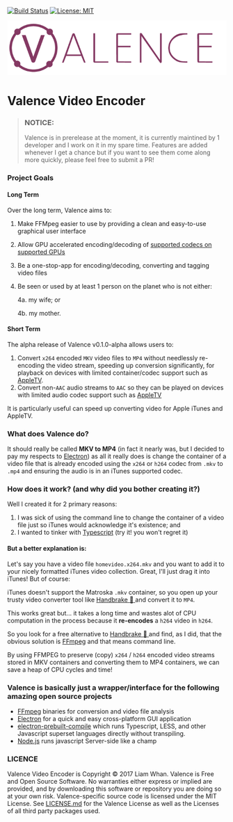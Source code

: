  [![Build Status](https://travis-ci.org/ValenceEncoder/Valence.svg?branch=master)](https://travis-ci.org/ValenceEncoder/Valence) [![License: MIT](https://img.shields.io/badge/License-MIT-green.svg)](https://opensource.org/licenses/MIT)

![Valence Video Encoder](./logo/banner-gh.png)
# Valence Video Encoder

> ### NOTICE: 
> Valence is in prerelease at the moment, it is currently maintined by 1 developer and I work on it in my spare time. Features are added whenever I get a chance but if you want to see them come along more quickly, please feel free to submit a PR!
### Project Goals
#### Long Term
Over the long term, Valence aims to:
1. Make FFMpeg easier to use by providing a clean and easy-to-use graphical user interface
2. Allow GPU accelerated encoding/decoding of [supported codecs on supported GPUs](https://trac.ffmpeg.org/wiki/HWAccelIntro)  
3. Be a one-stop-app for encoding/decoding, converting and tagging video files 
4. Be seen or used by at least 1 person on the planet who is not either:

   4a. my wife; or
   
   4b. my mother.

#### Short Term
The alpha release of Valence v0.1.0-alpha allows users to:
1. Convert `x264` encoded `MKV` video files to `MP4` without needlessly re-encoding the video stream, speeding up conversion significantly, for playback on devices with limited container/codec support such as [AppleTV](https://www.apple.com/apple-tv/specs/). 
2. Convert non-`AAC` audio streams to `AAC` so they can be played on devices with limited audio codec support such as [AppleTV](https://www.apple.com/apple-tv/specs/)



It is particularly useful can speed up converting video for Apple iTunes and AppleTV.

### What does Valence do?
It should really be called **MKV to MP4** (in fact it nearly was, but I decided to pay my respects to [Electron](https://electron.atom.io)) 
as all it really does is change the container of a video file that is already encoded using the `x264` or `h264` codec from `.mkv` to `.mp4` 
and ensuring the audio is in an iTunes supported codec. 

### How does it work? (and why did you bother creating it?)
Well I created it for 2 primary reasons:

1. I was sick of using the command line to change the container of a video file just so iTunes would acknowledge it's existence; and
2. I wanted to tinker with [Typescript](https://typescriptlang.org) (try it! you won't regret it)


#### But a better explanation is:
Let's say you have a video file `homevideo.x264.mkv` and you want to add it to your nicely formatted iTunes video collection. Great, I'll just drag it into iTunes! But of course:

iTunes doesn't support the Matroska `.mkv` container, so you open up your trusty video converter tool like [Handbrake :pineapple: ](https://handbrake.fr)  and convert it to `MP4`.

This works great but... it takes a long time and wastes alot of CPU computation in the process because it **re-encodes** a `h264` video in `h264`.

So you look for a free alternative to [Handbrake :pineapple: ](https://handbrake.fr) and find, as I did, that the obvious solution is [FFmpeg](https://ffmpeg.org) and that means command line.

By using FFMPEG to preserve (copy) `x264` / `h264` encoded video streams stored in MKV containers and converting them to MP4 containers, we can save a heap of CPU cycles and time!


### Valence is basically just a wrapper/interface for the following amazing open source projects
* [FFmpeg](https://ffmpeg.org) binaries for conversion and video file analysis
* [Electron](https://electron.atom.io/) for a quick and easy cross-platform GUI application
* [electron-prebuilt-compile](https://github.com/electron-userland/electron-prebuilt-compile) which runs Typescript, LESS, and other Javascript superset languages directly without transpiling.
* [Node.js](https://nodejs.org) runs javascript Server-side like a champ

### LICENCE
Valence Video Encoder is Copyright &copy; 2017 Liam Whan. Valence is Free and Open Source Software. 
No warranties either express or implied are provided, and by downloading this software or repository you are doing so at your own risk. 
Valence-specific source code is licensed under the MIT License. See [LICENSE.md](LICENSE.md) for the Valence License as well as the Licenses of all third party packages used. 